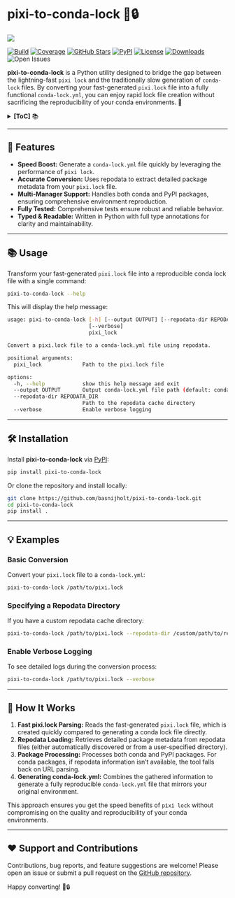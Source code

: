 # pixi-to-conda-lock 🔄🔒

![](https://via.placeholder.com/800x200.png?text=pixi-to-conda-lock+Banner)

[![Build](https://github.com/basnijholt/pixi-to-conda-lock/actions/workflows/pytest.yml/badge.svg)](https://github.com/basnijholt/pixi-to-conda-lock/actions)
[![Coverage](https://img.shields.io/codecov/c/github/basnijholt/pixi-to-conda-lock)](https://codecov.io/gh/basnijholt/pixi-to-conda-lock)
[![GitHub Stars](https://img.shields.io/github/stars/basnijholt/pixi-to-conda-lock.svg?style=social)](https://github.com/basnijholt/pixi-to-conda-lock/stargazers)
[![PyPI](https://img.shields.io/pypi/v/pixi-to-conda-lock.svg)](https://pypi.org/project/pixi-to-conda-lock)
[![License](https://img.shields.io/github/license/basnijholt/pixi-to-conda-lock)](https://github.com/basnijholt/pixi-to-conda-lock/blob/main/LICENSE)
[![Downloads](https://img.shields.io/pypi/dm/pixi-to-conda-lock)](https://pypi.org/project/pixi-to-conda-lock)
![Open Issues](https://img.shields.io/github/issues-raw/basnijholt/pixi-to-conda-lock)

**pixi-to-conda-lock** is a Python utility designed to bridge the gap between the lightning-fast `pixi lock` and the traditionally slow generation of `conda-lock` files.
By converting your fast-generated `pixi.lock` file into a fully functional `conda-lock.yml`, you can enjoy rapid lock file creation without sacrificing the reproducibility of your conda environments. 🚀

<details><summary><b>[ToC]</b> 📚</summary>

<!-- START doctoc generated TOC please keep comment here to allow auto update -->
<!-- DON'T EDIT THIS SECTION, INSTEAD RE-RUN doctoc TO UPDATE -->

- [:star2: Features](#star2-features)
- [:books: Usage](#books-usage)
- [:hammer_and_wrench: Installation](#hammer_and_wrench-installation)
- [:bulb: Examples](#bulb-examples)
- [:page_facing_up: How It Works](#page_facing-up-how-it-works)
- [:heart: Support and Contributions](#heart-support-and-contributions)

<!-- END doctoc generated TOC please keep comment here to allow auto update -->

</details>

---

## :star2: Features

- **Speed Boost:** Generate a `conda-lock.yml` file quickly by leveraging the performance of `pixi lock`.
- **Accurate Conversion:** Uses repodata to extract detailed package metadata from your `pixi.lock` file.
- **Multi-Manager Support:** Handles both conda and PyPI packages, ensuring comprehensive environment reproduction.
- **Fully Tested:** Comprehensive tests ensure robust and reliable behavior.
- **Typed & Readable:** Written in Python with full type annotations for clarity and maintainability.

---

## :books: Usage

Transform your fast-generated `pixi.lock` file into a reproducible conda lock file with a single command:

```bash
pixi-to-conda-lock --help
```

This will display the help message:

<!-- CODE:BASH:START -->
<!-- echo '```bash' -->
<!-- pixi-to-conda-lock --help -->
<!-- echo '```' -->
<!-- CODE:END -->

<!-- OUTPUT:START -->
<!-- ⚠️ This content is auto-generated by `markdown-code-runner`. -->
```bash
usage: pixi-to-conda-lock [-h] [--output OUTPUT] [--repodata-dir REPODATA_DIR]
                          [--verbose]
                          pixi_lock

Convert a pixi.lock file to a conda-lock.yml file using repodata.

positional arguments:
  pixi_lock             Path to the pixi.lock file

options:
  -h, --help            show this help message and exit
  --output OUTPUT       Output conda-lock.yml file path (default: conda-lock.yml)
  --repodata-dir REPODATA_DIR
                        Path to the repodata cache directory
  --verbose             Enable verbose logging
```
<!-- OUTPUT:END -->

---

## :hammer_and_wrench: Installation

Install **pixi-to-conda-lock** via [PyPI](https://pypi.org/project/pixi-to-conda-lock):

```bash
pip install pixi-to-conda-lock
```

Or clone the repository and install locally:

```bash
git clone https://github.com/basnijholt/pixi-to-conda-lock.git
cd pixi-to-conda-lock
pip install .
```

---

## :bulb: Examples

### Basic Conversion

Convert your `pixi.lock` file to a `conda-lock.yml`:

```bash
pixi-to-conda-lock /path/to/pixi.lock
```

### Specifying a Repodata Directory

If you have a custom repodata cache directory:

```bash
pixi-to-conda-lock /path/to/pixi.lock --repodata-dir /custom/path/to/repodata
```

### Enable Verbose Logging

To see detailed logs during the conversion process:

```bash
pixi-to-conda-lock /path/to/pixi.lock --verbose
```

---

## :page_facing_up: How It Works

1. **Fast pixi.lock Parsing:** Reads the fast-generated `pixi.lock` file, which is created quickly compared to generating a conda lock file directly.
2. **Repodata Loading:** Retrieves detailed package metadata from repodata files (either automatically discovered or from a user-specified directory).
3. **Package Processing:** Processes both conda and PyPI packages. For conda packages, if repodata information isn’t available, the tool falls back on URL parsing.
4. **Generating conda-lock.yml:** Combines the gathered information to generate a fully reproducible `conda-lock.yml` file that mirrors your original environment.

This approach ensures you get the speed benefits of `pixi lock` without compromising on the quality and reproducibility of your conda environments.

---

## :heart: Support and Contributions

Contributions, bug reports, and feature suggestions are welcome! Please open an issue or submit a pull request on the [GitHub repository](https://github.com/basnijholt/pixi-to-conda-lock).

Happy converting! 🔄🔒
